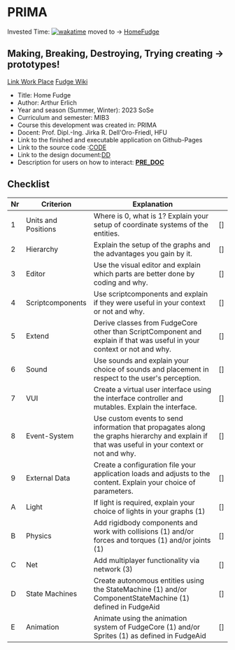 # PRIMA

Invested Time: [![wakatime](https://wakatime.com/badge/github/ArthurErlich/PRIMA.svg)](https://wakatime.com/badge/github/ArthurErlich/PRIMA) moved to -> [HomeFudge](https://github.com/ArthurErlich/HomeFudge)

## Making, Breaking, Destroying, Trying creating -> prototypes!

[Link ](https://arthurerlich.github.io/PRIMA/Card/steckbrief.htm)  [Work Place](https://webuser.hs-furtwangen.de/~del/Prima/index.php) [Fudge Wiki](https://github.com/JirkaDellOro/FUDGE/wiki)

* Title: Home Fudge
* Author: Arthur Erlich
* Year and season (Summer, Winter):  2023 SoSe
* Curriculum and semester: MIB3
* Course this development was created in: PRIMA
* Docent: Prof. Dipl.-Ing. Jirka R. Dell'Oro-Friedl, HFU
* Link to the finished and executable application on Github-Pages
* Link to the source code :[CODE](https://github.com/ArthurErlich/HomeFudge/tree/main/HomeFudge)
* Link to the design document:[DD](https://github.com/ArthurErlich/HomeFudge/blob/main/HomeFudge/Doc/HomeFudge.md)
* Description for users on how to interact: [**PRE_DOC**](https://github.com/ArthurErlich/HomeFudge/blob/main/HomeFudge/Doc/%5BPRE%5D%20Home%20Fudge.pdf)




## Checklist


| Nr | Criterion           | Explanation                                                                                                                                     |   |
| -- | --------------------- | ----------------------------------------------------------------------------------------------------------------------------------------------|---|
|  1 | Units and Positions | Where is 0, what is 1? Explain your setup of coordinate systems of the entities.                                                                |[]|
|  2 | Hierarchy           | Explain the setup of the graphs and the advantages you gain by it.                                                                              |[]|
|  3 | Editor              | Use the visual editor and explain which parts are better done by coding and why.                                                                |[]|
|  4 | Scriptcomponents    | Use scriptcomponents and explain if they were useful in your context or not and why.                                                            |[]|
|  5 | Extend              | Derive classes from FudgeCore other than ScriptComponent and explain if that was useful in your context or not and why.                         |[]|
|  6 | Sound               | Use sounds and explain your choice of sounds and placement in respect to the user's perception.                                                 |[]|
|  7 | VUI                 | Create a virtual user interface using the interface controller and mutables. Explain the interface.                                             |[]|
|  8 | Event-System        | Use custom events to send information that propagates along the graphs hierarchy and explain if that was useful in your context or not and why. |[]|
|  9 | External Data       | Create a configuration file your application loads and adjusts to the content. Explain your choice of parameters.                               |[]|
|  A | Light               | If light is required, explain your choice of lights in your graphs (1)                                                                          |[]|
|  B | Physics             | Add rigidbody components and work with collisions (1) and/or forces and torques (1) and/or joints (1)                                           |[]|
|  C | Net                 | Add multiplayer functionality via network (3)                                                                                                   |[]|
|  D | State Machines      | Create autonomous entities using the StateMachine (1) and/or ComponentStateMachine (1) defined in FudgeAid                                      |[]|
|  E | Animation           | Animate using the animation system of FudgeCore (1) and/or Sprites (1) as defined in FudgeAid                                                   |[]|
